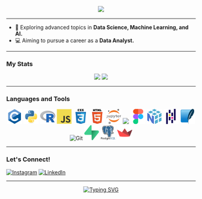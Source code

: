 <p align="center">
  <img src="https://capsule-render.vercel.app/api?type=waving&height=240&color=timeGradient&text=Hi!%20I'm%20Keith%20&desc=A%20passionate%203rd-year%20BS%20Data%20Science%20student&fontAlignY=35&descAlignY=53&animation=fadeIn&descSize=20"/>
</p>

---
- 🌱 Exploring advanced topics in **Data Science, Machine Learning, and AI.**
- 💻 Aiming to pursue a career as a **Data Analyst.**

---

### My Stats

<p align="center">
  <img src="https://github-readme-stats.vercel.app/api?username=keithlaspona&theme=blue-green&hide_border=true&include_all_commits=false&count_private=true&rank_icon=github&hide=issues,contribs&card_width=400&line_height=30"/>
  <img src="https://github-readme-stats.vercel.app/api/top-langs/?username=keithlaspona&theme=blue-green&hide_border=true&hide_title=true&layout=compact&card_width=400"/>
</p>

---

### Languages and Tools

<div align="center">
  <img src="https://raw.githubusercontent.com/devicons/devicon/master/icons/c/c-original.svg" alt="C" width="40" height="40"/>
  <img src="https://raw.githubusercontent.com/devicons/devicon/master/icons/python/python-original.svg" alt="Python" width="40" height="40"/>
  <img src="https://raw.githubusercontent.com/devicons/devicon/master/icons/r/r-original.svg" alt="R" width="40" height="40"/>
  <img src="https://raw.githubusercontent.com/devicons/devicon/master/icons/javascript/javascript-original.svg" alt="JavaScript" width="40" height="40"/>
  <img src="https://raw.githubusercontent.com/devicons/devicon/master/icons/css3/css3-original-wordmark.svg" alt="CSS" width="40" height="40"/>
  <img src="https://raw.githubusercontent.com/devicons/devicon/master/icons/html5/html5-original-wordmark.svg" alt="HTML" width="40" height="40"/>
  <img src="https://github.com/devicons/devicon/blob/master/icons/jupyter/jupyter-original-wordmark.svg" width="40" height="40"/>
  <img src="https://upload.wikimedia.org/wikipedia/commons/archive/d/d0/20221103151430%21Google_Colaboratory_SVG_Logo.svg" width="40"/>
  <img src="https://github.com/devicons/devicon/blob/master/icons/figma/figma-original.svg" width="40" height="40"/>
  <img src="https://github.com/devicons/devicon/blob/master/icons/numpy/numpy-original.svg" width="40" height="40"/>
  <img src="https://github.com/devicons/devicon/blob/master/icons/pandas/pandas-original.svg" width="40" height="40"/>
  <img src="https://github.com/devicons/devicon/blob/master/icons/sqlite/sqlite-original.svg" width="40" height="40"/>
  <img src="https://www.vectorlogo.zone/logos/git-scm/git-scm-icon.svg" alt="Git" width="40" height="40"/>
  <img src="https://github.com/devicons/devicon/blob/master/icons/supabase/supabase-original.svg" width="40" height="40"/>
  <img src="https://raw.githubusercontent.com/devicons/devicon/master/icons/postgresql/postgresql-original-wordmark.svg" alt="PostgreSQL" width="40" height="40"/>
  <img src="https://raw.githubusercontent.com/devicons/devicon/master/icons/streamlit/streamlit-original.svg" alt="Streamlit" width="40" height="40"/>
</div>

---

### Let's Connect!

[![Instagram](https://img.shields.io/badge/Instagram-%23E4405F.svg?logo=Instagram&logoColor=white)](https://instagram.com/kthdbln) [![LinkedIn](https://img.shields.io/badge/LinkedIn-%230077B5.svg?logo=linkedin&logoColor=white)](https://linkedin.com/in/keithlaspona) 

---

<div align="center">
  <a href="https://git.io/typing-svg">
    <img src="https://readme-typing-svg.demolab.com?font=Poppins&pause=1000&color=488DF7&vCenter=true&width=470&lines=Growing+through+challenges;One+data-driven+decision+at+a+time.+%F0%9F%92%99" 
         alt="Typing SVG" />
  </a>
</div>
